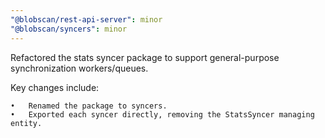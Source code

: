 ```yaml
---
"@blobscan/rest-api-server": minor
"@blobscan/syncers": minor
---
```


Refactored the stats syncer package to support general-purpose synchronization workers/queues.

Key changes include:

    •	Renamed the package to syncers.
    •	Exported each syncer directly, removing the StatsSyncer managing entity.
